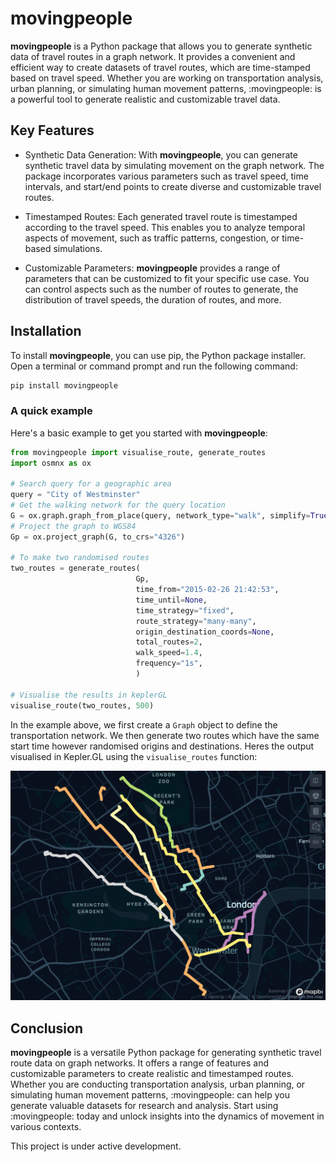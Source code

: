 # movingpeople

**movingpeople** is a Python package that allows you to generate synthetic data of travel routes in a graph network. It provides a convenient and efficient way to create datasets of travel routes, which are time-stamped based on travel speed. Whether you are working on transportation analysis, urban planning, or simulating human movement patterns, :movingpeople: is a powerful tool to generate realistic and customizable travel data.

## Key Features

* Synthetic Data Generation: With **movingpeople**, you can generate synthetic travel data by simulating movement on the graph network. The package incorporates various parameters such as travel speed, time intervals, and start/end points to create diverse and customizable travel routes.

* Timestamped Routes: Each generated travel route is timestamped according to the travel speed. This enables you to analyze temporal aspects of movement, such as traffic patterns, congestion, or time-based simulations.

* Customizable Parameters: **movingpeople** provides a range of parameters that can be customized to fit your specific use case. You can control aspects such as the number of routes to generate, the distribution of travel speeds, the duration of routes, and more.

## Installation

To install **movingpeople**, you can use pip, the Python package installer. Open a terminal or command prompt and run the following command:

```python
pip install movingpeople
```



### A quick example

Here's a basic example to get you started with **movingpeople**:
```python
from movingpeople import visualise_route, generate_routes
import osmnx as ox

# Search query for a geographic area
query = "City of Westminster"
# Get the walking network for the query location
G = ox.graph.graph_from_place(query, network_type="walk", simplify=True)
# Project the graph to WGS84
Gp = ox.project_graph(G, to_crs="4326")

# To make two randomised routes
two_routes = generate_routes(
                            Gp,
                            time_from="2015-02-26 21:42:53",
                            time_until=None,
                            time_strategy="fixed",
                            route_strategy="many-many",
                            origin_destination_coords=None,
                            total_routes=2,
                            walk_speed=1.4,
                            frequency="1s",
                            )

# Visualise the results in keplerGL
visualise_route(two_routes, 500)
```

In the example above, we first create a ``Graph`` object to define the transportation network. We then generate two routes which have the same start time however randomised origins and destinations. Heres the output visualised in Kepler.GL using the ``visualise_routes`` function:

![Alt text](movingpeople/images/many_many_example.png "Many-many example route generation.")

## Conclusion

**movingpeople** is a versatile Python package for generating synthetic travel route data on graph networks. It offers a range of features and customizable parameters to create realistic and timestamped routes. Whether you are conducting transportation analysis, urban planning, or simulating human movement patterns, :movingpeople: can help you generate valuable datasets for research and analysis. Start using :movingpeople: today and unlock insights into the dynamics of movement in various contexts.


This project is under active development.
